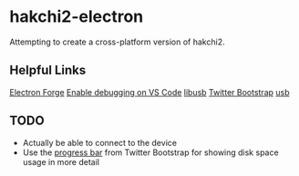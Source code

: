 # hakchi2-electron

Attempting to create a cross-platform version of hakchi2.

## Helpful Links

[Electron Forge](https://electronforge.io/)
[Enable debugging on VS Code](https://code.visualstudio.com/docs/editor/debugging#_launch-configurations)
[libusb](https://github.com/libusb/libusb)
[Twitter Bootstrap](https://getbootstrap.com/docs/4.2/components/progress/#multiple-bars)
[usb](https://github.com/tessel/node-usb)

## TODO

- Actually be able to connect to the device
- Use the [progress bar](https://getbootstrap.com/docs/4.2/components/progress/#multiple-bars)
  from Twitter Bootstrap for showing disk space usage in more detail
